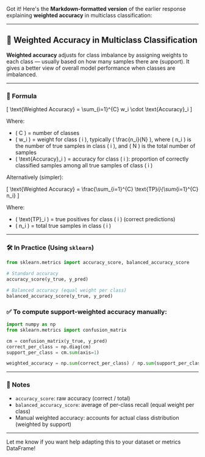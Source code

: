 Got it! Here's the **Markdown-formatted version** of the earlier response explaining **weighted accuracy** in multiclass classification:

---

## 🎯 Weighted Accuracy in Multiclass Classification

**Weighted accuracy** adjusts for class imbalance by assigning weights to each class — usually based on how many samples there are (support). It gives a better view of overall model performance when classes are imbalanced.

---

### 📘 Formula

\[
\text{Weighted Accuracy} = \sum_{i=1}^{C} w_i \cdot \text{Accuracy}_i
\]

Where:
- \( C \) = number of classes  
- \( w_i \) = weight for class \( i \), typically \( \frac{n_i}{N} \), where \( n_i \) is the number of true samples in class \( i \), and \( N \) is the total number of samples  
- \( \text{Accuracy}_i \) = accuracy for class \( i \): proportion of correctly classified samples among all true samples of class \( i \)

Alternatively (simpler):

\[
\text{Weighted Accuracy} = \frac{\sum_{i=1}^{C} \text{TP}_i}{\sum_{i=1}^{C} n_i}
\]

Where:
- \( \text{TP}_i \) = true positives for class \( i \) (correct predictions)
- \( n_i \) = total true samples in class \( i \)

---

### 🛠️ In Practice (Using `sklearn`)

```python
from sklearn.metrics import accuracy_score, balanced_accuracy_score

# Standard accuracy
accuracy_score(y_true, y_pred)

# Balanced accuracy (equal weight per class)
balanced_accuracy_score(y_true, y_pred)
```

### ✅ To compute support-weighted accuracy manually:

```python
import numpy as np
from sklearn.metrics import confusion_matrix

cm = confusion_matrix(y_true, y_pred)
correct_per_class = np.diag(cm)
support_per_class = cm.sum(axis=1)

weighted_accuracy = np.sum(correct_per_class) / np.sum(support_per_class)
```

---

### 🧠 Notes

- `accuracy_score`: raw accuracy (correct / total)
- `balanced_accuracy_score`: average of per-class recall (equal weight per class)
- Manual weighted accuracy: accounts for actual class distribution (weighted by support)

---

Let me know if you want help adapting this to your dataset or metrics DataFrame!
